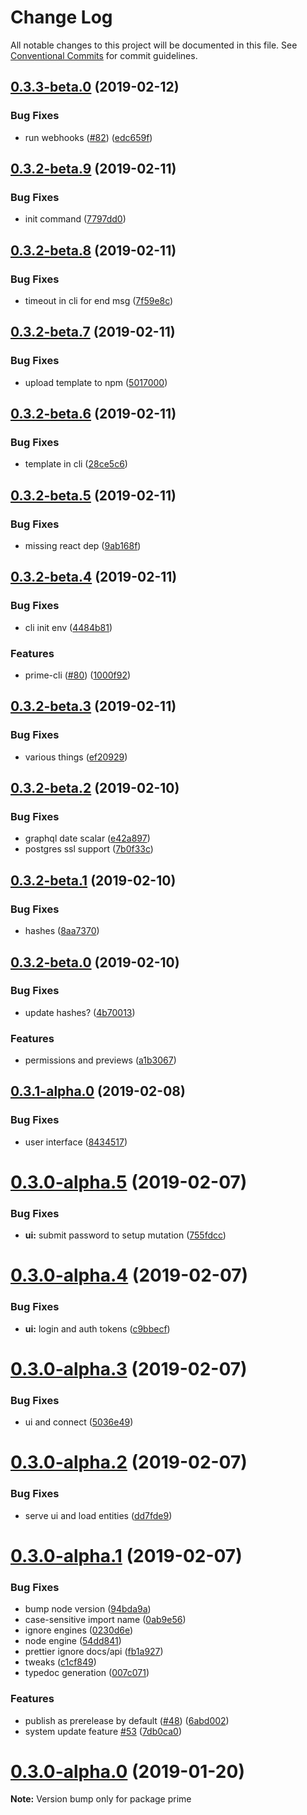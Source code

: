 # Change Log

All notable changes to this project will be documented in this file.
See [Conventional Commits](https://conventionalcommits.org) for commit guidelines.

## [0.3.3-beta.0](https://github.com/birkir/prime/compare/v0.3.2-beta.9...v0.3.3-beta.0) (2019-02-12)

### Bug Fixes

- run webhooks ([#82](https://github.com/birkir/prime/issues/82)) ([edc659f](https://github.com/birkir/prime/commit/edc659f))

## [0.3.2-beta.9](https://github.com/birkir/prime/compare/v0.3.2-beta.8...v0.3.2-beta.9) (2019-02-11)

### Bug Fixes

- init command ([7797dd0](https://github.com/birkir/prime/commit/7797dd0))

## [0.3.2-beta.8](https://github.com/birkir/prime/compare/v0.3.2-beta.7...v0.3.2-beta.8) (2019-02-11)

### Bug Fixes

- timeout in cli for end msg ([7f59e8c](https://github.com/birkir/prime/commit/7f59e8c))

## [0.3.2-beta.7](https://github.com/birkir/prime/compare/v0.3.2-beta.6...v0.3.2-beta.7) (2019-02-11)

### Bug Fixes

- upload template to npm ([5017000](https://github.com/birkir/prime/commit/5017000))

## [0.3.2-beta.6](https://github.com/birkir/prime/compare/v0.3.2-beta.5...v0.3.2-beta.6) (2019-02-11)

### Bug Fixes

- template in cli ([28ce5c6](https://github.com/birkir/prime/commit/28ce5c6))

## [0.3.2-beta.5](https://github.com/birkir/prime/compare/v0.3.2-beta.4...v0.3.2-beta.5) (2019-02-11)

### Bug Fixes

- missing react dep ([9ab168f](https://github.com/birkir/prime/commit/9ab168f))

## [0.3.2-beta.4](https://github.com/birkir/prime/compare/v0.3.2-beta.3...v0.3.2-beta.4) (2019-02-11)

### Bug Fixes

- cli init env ([4484b81](https://github.com/birkir/prime/commit/4484b81))

### Features

- prime-cli ([#80](https://github.com/birkir/prime/issues/80)) ([1000f92](https://github.com/birkir/prime/commit/1000f92))

## [0.3.2-beta.3](https://github.com/birkir/prime/compare/v0.3.2-beta.2...v0.3.2-beta.3) (2019-02-11)

### Bug Fixes

- various things ([ef20929](https://github.com/birkir/prime/commit/ef20929))

## [0.3.2-beta.2](https://github.com/birkir/prime/compare/v0.3.2-beta.1...v0.3.2-beta.2) (2019-02-10)

### Bug Fixes

- graphql date scalar ([e42a897](https://github.com/birkir/prime/commit/e42a897))
- postgres ssl support ([7b0f33c](https://github.com/birkir/prime/commit/7b0f33c))

## [0.3.2-beta.1](https://github.com/birkir/prime/compare/v0.3.2-beta.0...v0.3.2-beta.1) (2019-02-10)

### Bug Fixes

- hashes ([8aa7370](https://github.com/birkir/prime/commit/8aa7370))

## [0.3.2-beta.0](https://github.com/birkir/prime/compare/v0.3.1-alpha.0...v0.3.2-beta.0) (2019-02-10)

### Bug Fixes

- update hashes? ([4b70013](https://github.com/birkir/prime/commit/4b70013))

### Features

- permissions and previews ([a1b3067](https://github.com/birkir/prime/commit/a1b3067))

## [0.3.1-alpha.0](https://github.com/birkir/prime/compare/v0.3.0-alpha.5...v0.3.1-alpha.0) (2019-02-08)

### Bug Fixes

- user interface ([8434517](https://github.com/birkir/prime/commit/8434517))

# [0.3.0-alpha.5](https://github.com/birkir/prime/compare/v0.3.0-alpha.4...v0.3.0-alpha.5) (2019-02-07)

### Bug Fixes

- **ui:** submit password to setup mutation ([755fdcc](https://github.com/birkir/prime/commit/755fdcc))

# [0.3.0-alpha.4](https://github.com/birkir/prime/compare/v0.3.0-alpha.3...v0.3.0-alpha.4) (2019-02-07)

### Bug Fixes

- **ui:** login and auth tokens ([c9bbecf](https://github.com/birkir/prime/commit/c9bbecf))

# [0.3.0-alpha.3](https://github.com/birkir/prime/compare/v0.3.0-alpha.2...v0.3.0-alpha.3) (2019-02-07)

### Bug Fixes

- ui and connect ([5036e49](https://github.com/birkir/prime/commit/5036e49))

# [0.3.0-alpha.2](https://github.com/birkir/prime/compare/v0.3.0-alpha.1...v0.3.0-alpha.2) (2019-02-07)

### Bug Fixes

- serve ui and load entities ([dd7fde9](https://github.com/birkir/prime/commit/dd7fde9))

# [0.3.0-alpha.1](https://github.com/birkir/prime/compare/v0.3.0-alpha.0...v0.3.0-alpha.1) (2019-02-07)

### Bug Fixes

- bump node version ([94bda9a](https://github.com/birkir/prime/commit/94bda9a))
- case-sensitive import name ([0ab9e56](https://github.com/birkir/prime/commit/0ab9e56))
- ignore engines ([0230d6e](https://github.com/birkir/prime/commit/0230d6e))
- node engine ([54dd841](https://github.com/birkir/prime/commit/54dd841))
- prettier ignore docs/api ([fb1a927](https://github.com/birkir/prime/commit/fb1a927))
- tweaks ([c1cf849](https://github.com/birkir/prime/commit/c1cf849))
- typedoc generation ([007c071](https://github.com/birkir/prime/commit/007c071))

### Features

- publish as prerelease by default ([#48](https://github.com/birkir/prime/issues/48)) ([6abd002](https://github.com/birkir/prime/commit/6abd002))
- system update feature [#53](https://github.com/birkir/prime/issues/53) ([7db0ca0](https://github.com/birkir/prime/commit/7db0ca0))

# [0.3.0-alpha.0](https://github.com/birkir/prime/compare/v0.2.21...v0.3.0-alpha.0) (2019-01-20)

**Note:** Version bump only for package prime
